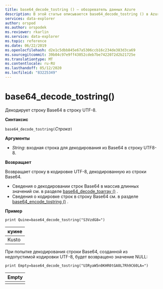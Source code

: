 ```yaml
---
title: base64_decode_tostring () — обозреватель данных Azure
description: В этой статье описывается base64_decode_tostring () в Azure обозреватель данных.
services: data-explorer
author: orspod
ms.author: orspodek
ms.reviewer: rkarlin
ms.service: data-explorer
ms.topic: reference
ms.date: 06/22/2019
ms.openlocfilehash: d2e1c5dbb845e67a5306ccb16c234de383d3ca69
ms.sourcegitcommit: 39b04c97e9ff43052cdeb7be7422072d2b21725e
ms.translationtype: MT
ms.contentlocale: ru-RU
ms.lasthandoff: 05/12/2020
ms.locfileid: "83225349"
---
```

# <a name="base64_decode_tostring"></a>base64_decode_tostring()

Декодирует строку Base64 в строку UTF-8.

**Синтаксис**

`base64_decode_tostring(`*Строка*`)`

**Аргументы**

* *String*: входная строка для декодирования из Base64 в строку UTF8-8.

**Возвращает**

Возвращает строку в кодировке UTF-8, декодированную из строки Base64.

* Сведения о декодировании строк Base64 в массив длинных значений см. в разделе [base64_decode_toarray ()](base64_decode_toarrayfunction.md) .
* Сведения о кодировке строк в строку Base64 см. в разделе [base64_encode_tostring ()](base64_encode_tostringfunction.md) .

**Пример**

<!-- csl: https://help.kusto.windows.net:443/Samples -->
```kusto
print Quine=base64_decode_tostring("S3VzdG8=")
```

|куине|
|-----|
|Kusto|

При попытке декодирования строки Base64, созданной из недопустимой кодировки UTF-8, будет возвращено значение NULL:

<!-- csl: https://help.kusto.windows.net:443/Samples -->
```kusto
print Empty=base64_decode_tostring("U3RyaW5n0KHR0tGA0L7Rh9C60LA=")
```

|Empty|
|-----|
||
